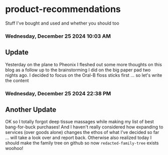 # product-recommendations
Stuff I've bought and used and whether you should too

### Wednesday, December 25 2024 10:03 AM
## Update

Yesterday on the plane to Pheonix I fleshed out some more thoughts on this blog as a follow up to the brainstorming I did on the big paper pad two nights ago. I decided to focus on the Oral-B floss sticks first ... so let's write the content

### Wednesday, December 25 2024 22:38 PM
## Another Update

OK so I totally forgot deep tissue massages while making my list of best bang-for-buck purchases! And I haven't really considered how expanding to services (over goods alone) changes the ethos of what I've decided so far ... will take a look over and report back. Otherwise also realized today I should make the family tree on github so now `redacted-family-tree` exists woohoo!